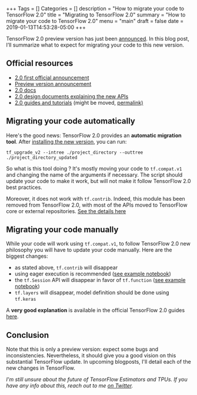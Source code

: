 +++
Tags = []
Categories = []
description = "How to migrate your code to TensorFlow 2.0"
title = "Migrating to TensorFlow 2.0"
summary = "How to migrate your code to TensorFlow 2.0"
menu = "main"
draft = false
date = 2019-01-13T14:53:28-05:00
+++

TensorFlow 2.0 preview version has just been [announced](https://groups.google.com/a/tensorflow.org/forum/#!topic/developers/aKdmUOiyzGM). 
In this blog post, I’ll summarize what to expect for migrating your code to this new version.

## Official resources

- [2.0 first official announcement](https://groups.google.com/a/tensorflow.org/forum/?#!topic/announce/qXfsxr2sF-0)
- [Preview version announcement](https://groups.google.com/a/tensorflow.org/forum/#!topic/developers/aKdmUOiyzGM)
- [2.0 docs](https://www.tensorflow.org/versions/r2.0/api_docs/python/tf)
- [2.0 design documents explaining the new APIs](https://github.com/tensorflow/community/tree/master/rfcs)
- [2.0 guides and tutorials](https://github.com/tensorflow/docs/tree/master/site/en/r2) (might be moved, [permalink)](https://github.com/tensorflow/docs/tree/ab40de5b068f135a6f1840ba2dd7465386f4edc8/site/en/r2)

## Migrating your code automatically
Here's the good news: TensorFlow 2.0 provides an **automatic migration tool**. After [installing the new version](https://www.tensorflow.org/versions/r2.0/api_docs/python/tf), you can run:

    tf_upgrade_v2 --intree ./project_directory --outtree ./project_directory_updated
    

So what is this tool doing ? It's mostly moving your code to `tf.compat.v1` and changing the name of the arguments if necessary. 
The script should update your code to make it work, but will not make it follow TensorFlow 2.0 best practices. 

Moreover, it does not work with `tf.contrib`. Indeed, this module has been removed from TensorFlow 2.0, 
with most of the APIs moved to TensorFlow core or external repositories. [See the details here](https://github.com/tensorflow/community/blob/master/rfcs/20180907-contrib-sunset.md)

## Migrating your code manually
While your code will work using `tf.compat.v1`, to follow TensorFlow 2.0 new philosophy you will have to update your code manually. 
Here are the biggest changes:

- as stated above, `tf.contrib` will disappear
- using eager execution is recommended ([see example notebook](https://github.com/tensorflow/docs/blob/master/site/en/r2/guide/eager.ipynb))
- the `tf.Session` API will disappear in favor of `tf.function` ([see example notebook](https://github.com/tensorflow/docs/blob/master/site/en/r2/guide/autograph.ipynb))
- `tf.layers` will disappear, model definition should be done using `tf.keras`

A **very good explanation** is available in the official TensorFlow 2.0 guides [here](https://github.com/tensorflow/community/blob/b1d83bf2ee3fc72650140b89656e29932db36226/rfcs/20180918-functions-not-sessions-20.md).

## Conclusion
Note that this is only a preview version: expect some bugs and inconsistencies. Nevertheless, 
it should give you a good vision on this substantial TensorFlow update. In upcoming blogposts, I'll detail each of the new 
changes in TensorFlow.

 
*I'm still unsure about the future of TensorFlow Estimators and TPUs. 
If you have any info about this, reach out to me [on Twitter](https://twitter.com/EliotAndres).* 


    
    
